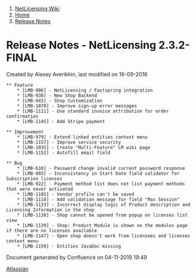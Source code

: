 1.  [NetLicensing Wiki](index.html)
2.  [Home](Home_11010214.html)
3.  [Release Notes](Release-Notes_11010240.html)

<span id="title-text"> Release Notes - NetLicensing 2.3.2-FINAL </span>
=======================================================================

Created by <span class="author"> Alexey Averikhin</span>, last modified
on 16-09-2016

    ** Feature
        * [LMB-906] - NetLicensing / Fastspring integration
        * [LMB-938] - New Shop Backend
        * [LMB-943] - Shop Customization
        * [LMB-1070] - Improve sign-up error messages
        * [LMB-1111] - Use standard invoice attribution for order confirmation
        * [LMB-1145] - Add Stripe payment

    ** Improvement
        * [LMB-979] - Extend linked entities context menu
        * [LMB-1157] - Improve service security
        * [LMB-1035] - Create "Multi-Feature" LM wiki page
        * [LMB-1152] - Autofill email field

    ** Bug
        * [LMB-610] - Password change invalid current password response
        * [LMB-903] - Inconsistency in Start Date field validator for Subscription licenses
        * [LMB-922] - Payment method list does not list payment methods that were never activated
        * [LMB-1105] - Vendor profile can't be saved
        * [LMB-1118] - Add validation message for field "Max Session"
        * [LMB-1133] - Incorrect display logic of Product description and Licensing Information in the shop
        * [LMB-1138] - Shop cannot be opened from popup on licenses list view
        * [LMB-1139] - Shop: Product Module is shown on the modules page if there are no licenses available
        * [LMB-1147] - Open shop doesn't work from licensees and licenses context menu
        * [LMB-1159] - Entities JavaDoc missing

Document generated by Confluence on 04-11-2019 19:49

[Atlassian](http://www.atlassian.com/)
